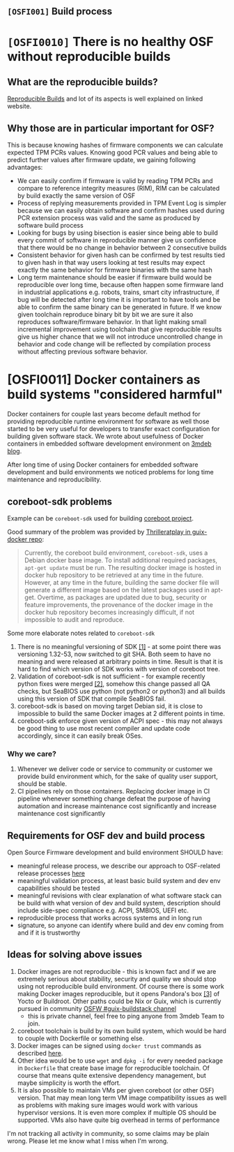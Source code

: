 `[OSFI001]` Build process
-------------------------

# `[OSFI0010]` There is no healthy OSF without reproducible builds

## What are the reproducible builds?

[Reproducible Builds](https://reproducible-builds.org/) and lot of its aspects
is well explained on linked website.

## Why those are in particular important for OSF?

This is because knowing hashes of firmware components we can calculate expected
TPM PCRs values. Knowing good PCR values and being able to predict further
values after firmware update, we gaining following advantages:

* We can easily confirm if firmware is valid by reading TPM PCRs and compare to
  reference integrity measures (RIM), RIM can be calculated by build exactly
  the same version of OSF
* Process of replying measurements provided in TPM Event Log is simpler because
  we can easily obtain software and confirm hashes used during PCR extension
  process was valid and the same as produced by software build process
* Looking for bugs by using bisection is easier since being able to build every
  commit of software in reproducible manner give us confidence that there would
  be no change in behavior between 2 consecutive builds
* Consistent behavior for given hash can be confirmed by test results tied to
  given hash in that way users looking at test results may expect exactly the
  same behavior for firmware binaries with the same hash
* Long term maintenance should be easier if firmware build would be
  reproducible over long time, because often happen some firmware land in
  industrial applications e.g. robots, trains, smart city infrastructure, if
  bug will be detected after long time it is important to have tools and be
  able to confirm the same binary can be generated in future. If we know given
  toolchain reproduce binary bit by bit we are sure it also reproduces
  software/firmware behavior. In that light making small incremental
  improvement using toolchain that give reproducible results give us higher
  chance that we will not introduce uncontrolled change in behavior and code
  change will be reflected by compilation process without affecting previous
  software behavior.

# [OSFI0011] Docker containers as build systems "considered harmful"

Docker containers for couple last years become default method for providing
reproducible runtime environment for software as well those started to be very
useful for developers to transfer exact configuration for building given
software stack. We wrote about usefulness of Docker containers in embedded
software development environment on 
[3mdeb blog](https://blog.3mdeb.com/2018/2018-09-27-optimize-performance-in-docker/).

After long time of using Docker containers for embedded software development
and build environments we noticed problems for long time maintenance and
reproducibility.

## coreboot-sdk problems

Example can be `coreboot-sdk` used for building [coreboot project](https://coreboot.org).

Good summary of the problem was provided by [Thrilleratplay in guix-docker repo](https://github.com/Thrilleratplay/guix-docker#the-problem):

> Currently, the coreboot build environment, `coreboot-sdk`, uses a Debian docker
> base image.  To install additional required packages, `apt-get update` must be
> run.  The resulting docker image is hosted in docker hub repository to be
> retrieved at any time in the future.  However, at any time in the future,
> building the same docker file will generate a different image based on the
> latest packages used in apt-get.  Overtime, as packages are updated due to bug,
> security or feature improvements, the provenance of the docker image in the
> docker hub repository becomes increasingly difficult, if not impossible to
> audit and reproduce.

Some more elaborate notes related to `coreboot-sdk`

1. There is no meaningful versioning of SDK
   [[1]](https://hub.docker.com/r/coreboot/coreboot-sdk/tags) - at some point
   there was versioning 1.32-53, now switched to git SHA. Both seem to have no
   meaning and were released at arbitrary points in time. Result is that it is
   hard to find which version of SDK works with version of coreboot tree.
2. Validation of coreboot-sdk is not sufficient - for example recently python
   fixes were merged [[2]](https://review.coreboot.org/c/coreboot/+/45265), somehow this change passed all QA checks, but SeaBIOS
   use python (not python2 or python3) and all builds using this version of SDK
   that compile SeaBIOS fail.
3. coreboot-sdk is based on moving target Debian sid, it is close to impossible
   to build the same Docker images at 2 different points in time.
4. coreboot-sdk enforce given version of ACPI spec - this may not always be
   good thing to use most recent compiler and update code accordingly, since it
   can easily break OSes.

### Why we care?

1. Whenever we deliver code or service to community or customer we provide
   build environment which, for the sake of quality user support, should be
   stable.
2. CI pipelines rely on those containers. Replacing docker image in CI pipeline
   whenever something change defeat the purpose of having automation and
   increase maintenance cost significantly and increase maintenance cost
   significantly

## Requirements for OSF dev and build process

Open Source Firmware development and build environment SHOULD have:
* meaningful release process, we describe our approach to OSF-related release
  processes [here](#TBD)
* meaningful validation process, at least basic build system and dev env
  capabilities should be tested
* meaningful revisions with clear explanation of what software stack can be build
  with what version of dev and build system, description should include
  side-spec compliance e.g. ACPI, SMBIOS, UEFI etc.
* reproducible process that works across systems and in long run
* signature, so anyone can identify where build and dev env coming from and if
  it is trustworthy

## Ideas for solving above issues

1. Docker images are not reproducible - this is known fact and if we are
   extremely serious about stability, security and quality we should stop using
   not reproducible build environment. Of course there is some work making
   Docker images reproducible, but it opens Pandora's box
   [[3]](https://elinux.org/images/6/62/Building-Container-Images-with-OpenEmbedded-and-the-Yocto-Project-Scott-Murray-Konsulko-Group-1.pdf)
   of Yocto or Buildroot. Other paths could be Nix or Guix, which is currently
   pursued in community [OSFW #guix-buildstack channel](http://osfw.slack.com/)
   - this is private channel, feel free to ping anyone from 3mdeb Team to join.
2. coreboot toolchain is build by its own build system, which would be hard to
   couple with Dockerfile or something else.
3. Docker images can be signed using `docker trust` commands as described
   [here](https://docs.docker.com/engine/security/trust/#signing-images-with-docker-content-trust).
4. Other idea would be to use `wget` and `dpkg -i` for every needed package in
   `Dockerfile` that create base image for reproducible toolchain. Of course
  that means quite extensive dependency management, but maybe simplicity is worth
  the effort.
5. It is also possible to maintain VMs per given coreboot (or other OSF)
  version. That may mean long term VM image compatibility issues as well as
  problems with making sure images would work with various hypervisor versions.
  It is even more complex if multiple OS should be supported. VMs also have quite
  big overhead in terms of performance

I'm not tracking all activity in community, so some claims may be plain
wrong. Please let me know what I miss when I'm wrong.
